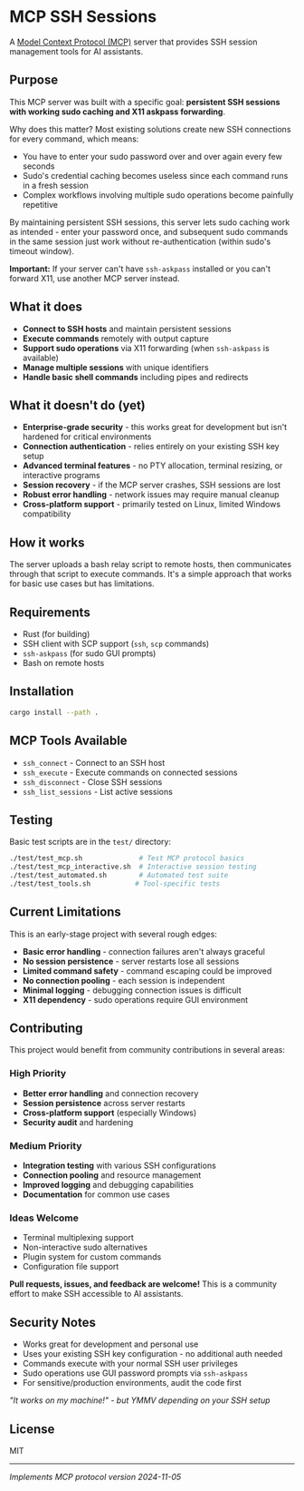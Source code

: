 # MCP SSH Sessions

A [Model Context Protocol (MCP)](https://modelcontextprotocol.io/) server that provides SSH session management tools for AI assistants.

## Purpose

This MCP server was built with a specific goal: **persistent SSH sessions with working sudo caching and X11 askpass forwarding**. 

Why does this matter? Most existing solutions create new SSH connections for every command, which means:
- You have to enter your sudo password over and over again every few seconds
- Sudo's credential caching becomes useless since each command runs in a fresh session
- Complex workflows involving multiple sudo operations become painfully repetitive

By maintaining persistent SSH sessions, this server lets sudo caching work as intended - enter your password once, and subsequent sudo commands in the same session just work without re-authentication (within sudo's timeout window).

**Important:** If your server can't have `ssh-askpass` installed or you can't forward X11, use another MCP server instead.

## What it does

- **Connect to SSH hosts** and maintain persistent sessions
- **Execute commands** remotely with output capture
- **Support sudo operations** via X11 forwarding (when `ssh-askpass` is available)
- **Manage multiple sessions** with unique identifiers
- **Handle basic shell commands** including pipes and redirects

## What it doesn't do (yet)

- **Enterprise-grade security** - this works great for development but isn't hardened for critical environments
- **Connection authentication** - relies entirely on your existing SSH key setup
- **Advanced terminal features** - no PTY allocation, terminal resizing, or interactive programs
- **Session recovery** - if the MCP server crashes, SSH sessions are lost
- **Robust error handling** - network issues may require manual cleanup
- **Cross-platform support** - primarily tested on Linux, limited Windows compatibility

## How it works

The server uploads a bash relay script to remote hosts, then communicates through that script to execute commands. It's a simple approach that works for basic use cases but has limitations.

## Requirements

- Rust (for building)
- SSH client with SCP support (`ssh`, `scp` commands)
- `ssh-askpass` (for sudo GUI prompts)
- Bash on remote hosts

## Installation

```bash
cargo install --path .
```

## MCP Tools Available

- `ssh_connect` - Connect to an SSH host
- `ssh_execute` - Execute commands on connected sessions  
- `ssh_disconnect` - Close SSH sessions
- `ssh_list_sessions` - List active sessions

## Testing

Basic test scripts are in the `test/` directory:

```bash
./test/test_mcp.sh              # Test MCP protocol basics
./test/test_mcp_interactive.sh  # Interactive session testing  
./test/test_automated.sh        # Automated test suite
./test/test_tools.sh           # Tool-specific tests
```

## Current Limitations

This is an early-stage project with several rough edges:

- **Basic error handling** - connection failures aren't always graceful
- **No session persistence** - server restarts lose all sessions
- **Limited command safety** - command escaping could be improved
- **No connection pooling** - each session is independent
- **Minimal logging** - debugging connection issues is difficult
- **X11 dependency** - sudo operations require GUI environment

## Contributing

This project would benefit from community contributions in several areas:

### High Priority
- **Better error handling** and connection recovery
- **Session persistence** across server restarts
- **Cross-platform support** (especially Windows)
- **Security audit** and hardening

### Medium Priority  
- **Integration testing** with various SSH configurations
- **Connection pooling** and resource management
- **Improved logging** and debugging capabilities
- **Documentation** for common use cases

### Ideas Welcome
- Terminal multiplexing support
- Non-interactive sudo alternatives
- Plugin system for custom commands
- Configuration file support

**Pull requests, issues, and feedback are welcome!** This is a community effort to make SSH accessible to AI assistants.

## Security Notes

- Works great for development and personal use
- Uses your existing SSH key configuration - no additional auth needed
- Commands execute with your normal SSH user privileges  
- Sudo operations use GUI password prompts via `ssh-askpass`
- For sensitive/production environments, audit the code first

*"It works on my machine!" - but YMMV depending on your SSH setup*

## License

MIT

---

*Implements MCP protocol version 2024-11-05*